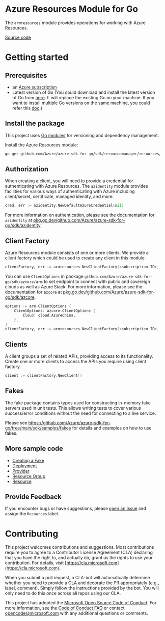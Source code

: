 # Azure Resources Module for Go

The `armresources` module provides operations for working with Azure Resources.

[Source code](https://github.com/Azure/azure-sdk-for-go/tree/main/sdk/resourcemanager/resources/armresources)

# Getting started

## Prerequisites

- an [Azure subscription](https://azure.microsoft.com/free/)
- Latest version of Go (You could download and install the latest version of Go from [here](https://go.dev/doc/install). It will replace the existing Go on your machine. If you want to install multiple Go versions on the same machine, you could refer this [doc](https://go.dev/doc/manage-install).)

## Install the package

This project uses [Go modules](https://github.com/golang/go/wiki/Modules) for versioning and dependency management.

Install the Azure Resources module:

```sh
go get github.com/Azure/azure-sdk-for-go/sdk/resourcemanager/resources/armresources/v2
```

## Authorization

When creating a client, you will need to provide a credential for authenticating with Azure Resources. The `azidentity` module provides facilities for various ways of authenticating with Azure including client/secret, certificate, managed identity, and more.

```go
cred, err := azidentity.NewDefaultAzureCredential(nil)
```

For more information on authentication, please see the documentation for `azidentity` at [pkg.go.dev/github.com/Azure/azure-sdk-for-go/sdk/azidentity](https://pkg.go.dev/github.com/Azure/azure-sdk-for-go/sdk/azidentity).

## Client Factory

Azure Resources module consists of one or more clients. We provide a client factory which could be used to create any client in this module.

```go
clientFactory, err := armresources.NewClientFactory(<subscription ID>, cred, nil)
```

You can use `ClientOptions` in package `github.com/Azure/azure-sdk-for-go/sdk/azcore/arm` to set endpoint to connect with public and sovereign clouds as well as Azure Stack. For more information, please see the documentation for `azcore` at [pkg.go.dev/github.com/Azure/azure-sdk-for-go/sdk/azcore](https://pkg.go.dev/github.com/Azure/azure-sdk-for-go/sdk/azcore).

```go
options := arm.ClientOptions {
    ClientOptions: azcore.ClientOptions {
        Cloud: cloud.AzureChina,
    },
}
clientFactory, err := armresources.NewClientFactory(<subscription ID>, cred, &options)
```

## Clients

A client groups a set of related APIs, providing access to its functionality. Create one or more clients to access the APIs you require using client factory.

```go
client := clientFactory.NewClient()
```

## Fakes

The fake package contains types used for constructing in-memory fake servers used in unit tests.
This allows writing tests to cover various success/error conditions without the need for connecting to a live service.

Please see https://github.com/Azure/azure-sdk-for-go/tree/main/sdk/samples/fakes for details and examples on how to use fakes.

## More sample code

- [Creating a Fake](https://github.com/Azure/azure-sdk-for-go/blob/main/sdk/resourcemanager/resources/armresources/fake_example_test.go)
- [Deployment](https://aka.ms/azsdk/go/mgmt/samples?path=sdk/resourcemanager/resource/deployment)
- [Provider](https://aka.ms/azsdk/go/mgmt/samples?path=sdk/resourcemanager/resource/provider)
- [Resource Group](https://aka.ms/azsdk/go/mgmt/samples?path=sdk/resourcemanager/resource/resourcegroups)
- [Resource](https://aka.ms/azsdk/go/mgmt/samples?path=sdk/resourcemanager/resource/resources)

## Provide Feedback

If you encounter bugs or have suggestions, please
[open an issue](https://github.com/Azure/azure-sdk-for-go/issues) and assign the `Resources` label.

# Contributing

This project welcomes contributions and suggestions. Most contributions require
you to agree to a Contributor License Agreement (CLA) declaring that you have
the right to, and actually do, grant us the rights to use your contribution.
For details, visit [https://cla.microsoft.com](https://cla.microsoft.com).

When you submit a pull request, a CLA-bot will automatically determine whether
you need to provide a CLA and decorate the PR appropriately (e.g., label,
comment). Simply follow the instructions provided by the bot. You will only
need to do this once across all repos using our CLA.

This project has adopted the
[Microsoft Open Source Code of Conduct](https://opensource.microsoft.com/codeofconduct/).
For more information, see the
[Code of Conduct FAQ](https://opensource.microsoft.com/codeofconduct/faq/)
or contact [opencode@microsoft.com](mailto:opencode@microsoft.com) with any
additional questions or comments.
